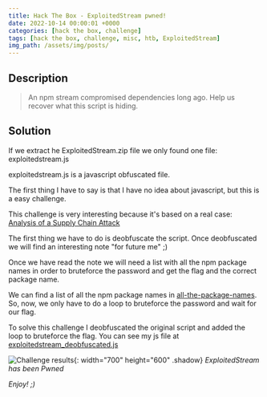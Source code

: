 ```yaml
---
title: Hack The Box - ExploitedStream pwned!
date: 2022-10-14 00:00:01 +0000
categories: [hack the box, challenge]
tags: [hack the box, challenge, misc, htb, ExploitedStream]
img_path: /assets/img/posts/
---
```


## Description

> An npm stream compromised dependencies long ago. Help us recover what this script is hiding.

## Solution

If we extract he ExploitedStream.zip file we only found one file: exploitedstream.js

exploitedstream.js is a javascript obfuscated file.

The first thing I have to say is that I have no idea about javascript, but this is a easy challenge.

This challenge is very interesting because it's based on a real case: [Analysis of a Supply Chain Attack](https://medium.com/@hkparker/analysis-of-a-supply-chain-attack-2bd8fa8286ac)

The first thing we have to do is deobfuscate the script. Once deobfuscated we will find an interesting note "for future me" ;)

Once we have read the note we will need a list with all the npm package names in order to bruteforce the password and get the flag and the correct package name.

We can find a list of all the npm package names in [all-the-package-names](https://github.com/nice-registry/all-the-package-names/blob/master/names.json).
So, now, we only have to do a loop to bruteforce the password and wait for our flag.

To solve this challenge I deobfuscated the original script and added the loop to bruteforce the flag. You can see my js file at [exploitedstream_deobfuscated.js](https://github.com/rubenhortas/hackthebox/blob/main/exploitedStream/exploitedstream_deobfuscated.js)

![Challenge results](owned-exploitedstream.png){: width="700" height="600" .shadow}
*ExploitedStream has been Pwned*

*Enjoy! ;)*
